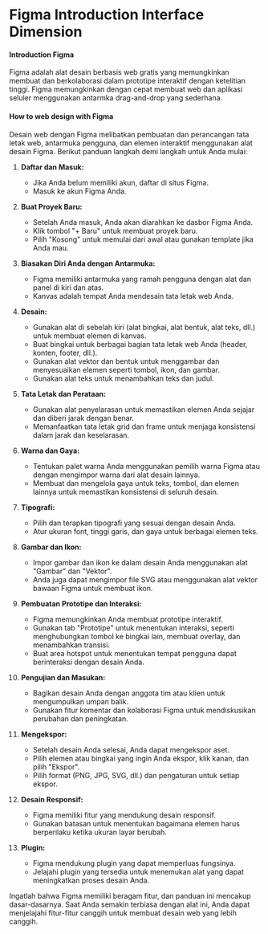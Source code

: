 
# Figma Introduction Interface Dimension

#### Introduction Figma
Figma adalah alat desain berbasis web gratis yang memungkinkan membuat dan berkolaborasi dalam prototipe interaktif dengan ketelitian tinggi. Figma memungkinkan dengan cepat membuat web dan aplikasi seluler menggunakan antarmka drag-and-drop yang sederhana.

#### How to web design with Figma

Desain web dengan Figma melibatkan pembuatan dan perancangan tata letak web, antarmuka pengguna, dan elemen interaktif menggunakan alat desain Figma. Berikut panduan langkah demi langkah untuk Anda mulai:

1. **Daftar dan Masuk:**
    - Jika Anda belum memiliki akun, daftar di situs Figma.
    - Masuk ke akun Figma Anda.

2. **Buat Proyek Baru:**
    - Setelah Anda masuk, Anda akan diarahkan ke dasbor Figma Anda.
    - Klik tombol "+ Baru" untuk membuat proyek baru.
    - Pilih "Kosong" untuk memulai dari awal atau gunakan template jika Anda mau.

3. **Biasakan Diri Anda dengan Antarmuka:**
    - Figma memiliki antarmuka yang ramah pengguna dengan alat dan panel di kiri dan atas.
    - Kanvas adalah tempat Anda mendesain tata letak web Anda.

4. **Desain:**
    - Gunakan alat di sebelah kiri (alat bingkai, alat bentuk, alat teks, dll.) untuk membuat elemen di kanvas.
    - Buat bingkai untuk berbagai bagian tata letak web Anda (header, konten, footer, dll.).
    - Gunakan alat vektor dan bentuk untuk menggambar dan menyesuaikan elemen seperti tombol, ikon, dan gambar.
    - Gunakan alat teks untuk menambahkan teks dan judul.

5. **Tata Letak dan Perataan:**
    - Gunakan alat penyelarasan untuk memastikan elemen Anda sejajar dan diberi jarak dengan benar.
    - Memanfaatkan tata letak grid dan frame untuk menjaga konsistensi dalam jarak dan keselarasan.

6. **Warna dan Gaya:**
    - Tentukan palet warna Anda menggunakan pemilih warna Figma atau dengan mengimpor warna dari alat desain lainnya.
    - Membuat dan mengelola gaya untuk teks, tombol, dan elemen lainnya untuk memastikan konsistensi di seluruh desain.

7. **Tipografi:**
    - Pilih dan terapkan tipografi yang sesuai dengan desain Anda.
    - Atur ukuran font, tinggi garis, dan gaya untuk berbagai elemen teks.

8. **Gambar dan Ikon:**
    - Impor gambar dan ikon ke dalam desain Anda menggunakan alat "Gambar" dan "Vektor".
    - Anda juga dapat mengimpor file SVG atau menggunakan alat vektor bawaan Figma untuk membuat ikon.

9. **Pembuatan Prototipe dan Interaksi:**
    - Figma memungkinkan Anda membuat prototipe interaktif.
    - Gunakan tab "Prototipe" untuk menentukan interaksi, seperti menghubungkan tombol ke bingkai lain, membuat overlay, dan menambahkan transisi.
    - Buat area hotspot untuk menentukan tempat pengguna dapat berinteraksi dengan desain Anda.

10. **Pengujian dan Masukan:**
     - Bagikan desain Anda dengan anggota tim atau klien untuk mengumpulkan umpan balik.
     - Gunakan fitur komentar dan kolaborasi Figma untuk mendiskusikan perubahan dan peningkatan.

11. **Mengekspor:**
     - Setelah desain Anda selesai, Anda dapat mengekspor aset.
     - Pilih elemen atau bingkai yang ingin Anda ekspor, klik kanan, dan pilih "Ekspor".
     - Pilih format (PNG, JPG, SVG, dll.) dan pengaturan untuk setiap ekspor.

12. **Desain Responsif:**
     - Figma memiliki fitur yang mendukung desain responsif.
     - Gunakan batasan untuk menentukan bagaimana elemen harus berperilaku ketika ukuran layar berubah.

13. **Plugin:**
     - Figma mendukung plugin yang dapat memperluas fungsinya.
     - Jelajahi plugin yang tersedia untuk menemukan alat yang dapat meningkatkan proses desain Anda.

Ingatlah bahwa Figma memiliki beragam fitur, dan panduan ini mencakup dasar-dasarnya. Saat Anda semakin terbiasa dengan alat ini, Anda dapat menjelajahi fitur-fitur canggih untuk membuat desain web yang lebih canggih.

